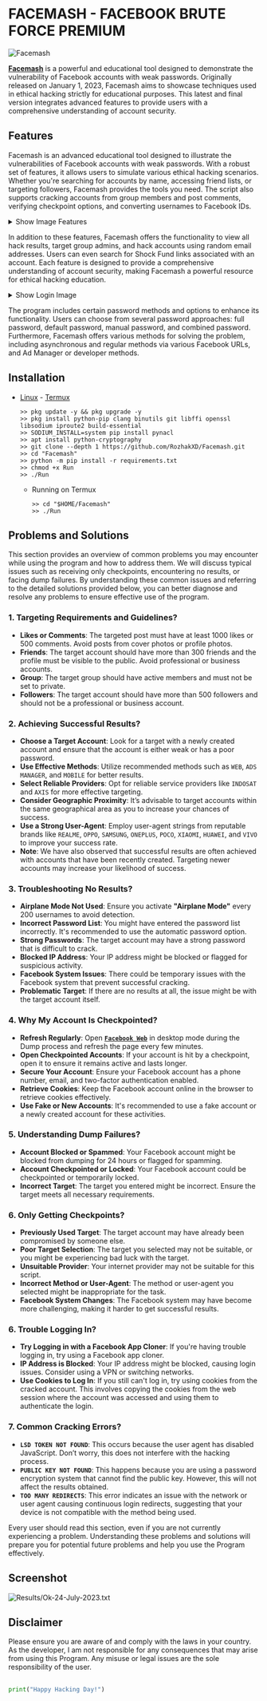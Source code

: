 # FACEMASH - FACEBOOK BRUTE FORCE PREMIUM

![Facemash](https://github.com/user-attachments/assets/bb09eb6b-b863-4ef5-843a-5986984e7e8c)

[**Facemash**](https://github.com/RozhakXD/Facemash) is a powerful and educational tool designed to demonstrate the vulnerability of Facebook accounts with weak passwords. Originally released on January 1, 2023, Facemash aims to showcase techniques used in ethical hacking strictly for educational purposes. This latest and final version integrates advanced features to provide users with a comprehensive understanding of account security.

## Features

Facemash is an advanced educational tool designed to illustrate the vulnerabilities of Facebook accounts with weak passwords. With a robust set of features, it allows users to simulate various ethical hacking scenarios. Whether you're searching for accounts by name, accessing friend lists, or targeting followers, Facemash provides the tools you need. The script also supports cracking accounts from group members and post comments, verifying checkpoint options, and converting usernames to Facebook IDs.

<details>
  <summary>Show Image Features</summary>
  <img src="https://github.com/user-attachments/assets/fb30651b-04a0-47c6-bbc8-cc91441e8149" alt="Facemash Features">
</details>

In addition to these features, Facemash offers the functionality to view all hack results, target group admins, and hack accounts using random email addresses. Users can even search for Shock Fund links associated with an account. Each feature is designed to provide a comprehensive understanding of account security, making Facemash a powerful resource for ethical hacking education.

<details>
  <summary>Show Login Image</summary>
  <img src="https://github.com/user-attachments/assets/832209c0-4d28-488c-96ad-db3161d471e8" alt="Facemash Login">
</details>

The program includes certain password methods and options to enhance its functionality. Users can choose from several password approaches: full password, default password, manual password, and combined password. Furthermore, Facemash offers various methods for solving the problem, including asynchronous and regular methods via various Facebook URLs, and Ad Manager or developer methods.

## Installation

* [Linux](https://drive.google.com/file/d/1IbP1CHRwOzUKHyq0AZz9MbuzjQKhGdtL/view?usp=drivesdk) - [Termux](https://f-droid.org/repo/com.termux_118.apk)

  ```
  >> pkg update -y && pkg upgrade -y
  >> pkg install python-pip clang binutils git libffi openssl libsodium iproute2 build-essential
  >> SODIUM_INSTALL=system pip install pynacl
  >> apt install python-cryptography
  >> git clone --depth 1 https://github.com/RozhakXD/Facemash.git
  >> cd "Facemash"
  >> python -m pip install -r requirements.txt
  >> chmod +x Run
  >> ./Run
  ```
  - Running on Termux

    ```
    >> cd "$HOME/Facemash"
    >> ./Run
    ```

## Problems and Solutions

This section provides an overview of common problems you may encounter while using the program and how to address them. We will discuss typical issues such as receiving only checkpoints, encountering no results, or facing dump failures. By understanding these common issues and referring to the detailed solutions provided below, you can better diagnose and resolve any problems to ensure effective use of the program.

### **1. Targeting Requirements and Guidelines?**

- **Likes or Comments**: The targeted post must have at least 1000 likes or 500 comments. Avoid posts from cover photos or profile photos.
- **Friends**: The target account should have more than 300 friends and the profile must be visible to the public. Avoid professional or business accounts.
- **Group**: The target group should have active members and must not be set to private.
- **Followers**: The target account should have more than 500 followers and should not be a professional or business account.

### **2. Achieving Successful Results?**

- **Choose a Target Account**: Look for a target with a newly created account and ensure that the account is either weak or has a poor password.
- **Use Effective Methods**: Utilize recommended methods such as `WEB`, `ADS MANAGER`, and `MOBILE` for better results.
- **Select Reliable Providers**: Opt for reliable service providers like `INDOSAT` and `AXIS` for more effective targeting.
- **Consider Geographic Proximity**: It’s advisable to target accounts within the same geographical area as you to increase your chances of success.
- **Use a Strong User-Agent**: Employ user-agent strings from reputable brands like `REALME`, `OPPO`, `SAMSUNG`, `ONEPLUS`, `POCO`, `XIAOMI`, `HUAWEI`, and `VIVO` to improve your success rate.
- **Note**: We have also observed that successful results are often achieved with accounts that have been recently created. Targeting newer accounts may increase your likelihood of success.

### **3. Troubleshooting No Results?**

- **Airplane Mode Not Used**: Ensure you activate **"Airplane Mode"** every 200 usernames to avoid detection.
- **Incorrect Password List**: You might have entered the password list incorrectly. It's recommended to use the automatic password option.
- **Strong Passwords**: The target account may have a strong password that is difficult to crack.
- **Blocked IP Address**: Your IP address might be blocked or flagged for suspicious activity.
- **Facebook System Issues**: There could be temporary issues with the Facebook system that prevent successful cracking.
- **Problematic Target**: If there are no results at all, the issue might be with the target account itself.

### **4. Why My Account Is Checkpointed?**

- **Refresh Regularly**: Open [**`Facebook Web`**](https://web.facebook.com) in desktop mode during the Dump process and refresh the page every few minutes.
- **Open Checkpointed Accounts**: If your account is hit by a checkpoint, open it to ensure it remains active and lasts longer.
- **Secure Your Account**: Ensure your Facebook account has a phone number, email, and two-factor authentication enabled.
- **Retrieve Cookies**: Keep the Facebook account online in the browser to retrieve cookies effectively.
- **Use Fake or New Accounts**: It's recommended to use a fake account or a newly created account for these activities.

### **5. Understanding Dump Failures?**

- **Account Blocked or Spammed**: Your Facebook account might be blocked from dumping for 24 hours or flagged for spamming.
- **Account Checkpointed or Locked**: Your Facebook account could be checkpointed or temporarily locked.
- **Incorrect Target**: The target you entered might be incorrect. Ensure the target meets all necessary requirements.

### **6. Only Getting Checkpoints?**

- **Previously Used Target**: The target account may have already been compromised by someone else.
- **Poor Target Selection**: The target you selected may not be suitable, or you might be experiencing bad luck with the target.
- **Unsuitable Provider**: Your internet provider may not be suitable for this script.
- **Incorrect Method or User-Agent**: The method or user-agent you selected might be inappropriate for the task.
- **Facebook System Changes**: The Facebook system may have become more challenging, making it harder to get successful results.

### **6. Trouble Logging In?**

- **Try Logging in with a Facebook App Cloner**: If you're having trouble logging in, try using a Facebook app cloner.
- **IP Address is Blocked**: Your IP address might be blocked, causing login issues. Consider using a VPN or switching networks.
-  **Use Cookies to Log In**: If you still can't log in, try using cookies from the cracked account. This involves copying the cookies from the web session where the account was accessed and using them to authenticate the login.

### **7. Common Cracking Errors?**

- **`LSD TOKEN NOT FOUND`**: This occurs because the user agent has disabled JavaScript. Don’t worry, this does not interfere with the hacking process.
- **`PUBLIC KEY NOT FOUND`**: This happens because you are using a password encryption system that cannot find the public key. However, this will not affect the results obtained.
- **`TOO MANY REDIRECTS`**: This error indicates an issue with the network or user agent causing continuous login redirects, suggesting that your device is not compatible with the method being used.

Every user should read this section, even if you are not currently experiencing a problem. Understanding these problems and solutions will prepare you for potential future problems and help you use the Program effectively.

## Screenshot

![Results/Ok-24-July-2023.txt](https://github.com/RozhakXD/Facemash/blob/main/Data/Ok-24-July-2023.png)

## Disclaimer

Please ensure you are aware of and comply with the laws in your country. As the developer, I am not responsible for any consequences that may arise from using this Program. Any misuse or legal issues are the sole responsibility of the user.

##

```python
print("Happy Hacking Day!")
```
##
